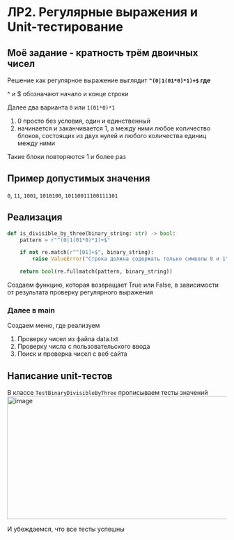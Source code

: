 # ЛР2. Регулярные выражения и Unit-тестирование

## Моё задание - кратность трём двоичных чисел

Решение как регулярное выражение выглядит **`^(0|1(01*0)*1)+$` где** 

^ и $ обозначают начало и конце строки

Далее два варианта `0` или `1(01*0)*1`

1. 0 просто без условия, один и единственный
2. начинается и заканчивается 1, а между ними любое количество блоков, состоящих из двух нулей и любого количества единиц между ними

Такие блоки повторяются 1 и более раз

## Пример допустимых значения

`0`, `11`, `1001`, `1010100`, `10110011100111101`

## Реализация

```python
def is_divisible_by_three(binary_string: str) -> bool:
	pattern = r"^(0|1(01*0)*1)+$"

    if not re.match(r"^[01]+$", binary_string):
        raise ValueError("Строка должна содержать только символы 0 и 1")

    return bool(re.fullmatch(pattern, binary_string))
```

Создаем функцию, которая возвращает True или False, в зависимости от результата проверку регулярного выражения

### Далее в main

Создаем меню, где реализуем 

1. Проверку чисел из файла data.txt
2. Проверку числа с пользовательского ввода
3. Поиск и проверка чисел с веб сайта

## Написание unit-тестов

В классе `TestBinaryDivisibleByThree` прописываем тесты значений 
<img width="1708" height="282" alt="image" src="https://github.com/user-attachments/assets/0eb7bb44-206d-476b-ac2d-ccdd2e16e176" />

И убеждаемся, что все тесты успешны
